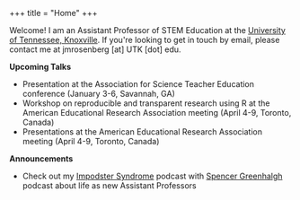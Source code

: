 +++
title = "Home"
+++

Welcome! I am an Assistant Professor of STEM Education at the [University of Tennessee, Knoxville](http://utk.edu/). If you're looking to get in touch by email, please contact me at jmrosenberg [at] UTK [dot] edu.

**Upcoming Talks**

- Presentation at the Association for Science Teacher Education conference (January 3-6, Savannah, GA)
- Workshop on reproducible and transparent research using R at the American Educational Research Association meeting (April 4-9, Toronto, Canada)
- Presentations at the American Educational Research Association meeting (April 4-9, Toronto, Canada)

**Announcements**

- Check out my [Impodster Syndrome](http://impodstersyndrome.libsyn.com/) podcast with [Spencer Greenhalgh](http://www.spencergreenhalgh.com/) podcast about life as new Assistant Professors